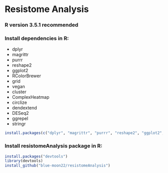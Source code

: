 # Resistome Analysis

### R version 3.5.1 recommended

### Install dependencies in R:
* dplyr
* magrittr
* purrr
* reshape2
* ggplot2
* RColorBrewer
* grid
* vegan
* cluster
* ComplexHeatmap
* circlize
* dendextend
* DESeq2
* ggrepel
* stringr

```R
install.packages(c("dplyr", "magrittr", "purrr", "reshape2", "ggplot2", "RColorBrewer", "grid", "vegan", "cluster", "ComplexHeatmap", "circlize", "dendextend", "DESeq2", "ggrepel", "stringr"))
```

### Install resistomeAnalysis package in R:

```R
install.packages("devtools")
library(devtools)
install_github("blue-moon22/resistomeAnalysis")
```
